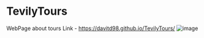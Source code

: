 # TevilyTours
 WebPage about tours
Link - https://davitd98.github.io/TevilyTours/
![image](https://user-images.githubusercontent.com/100031579/154816364-f55499ec-ad1e-4d8e-a266-bbe1da25df4b.png)
